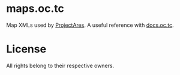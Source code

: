 # maps.oc.tc
Map XMLs used by [ProjectAres](https://github.com/Brottweiler/ProjectAres). A useful reference with [docs.oc.tc](https://github.com/OvercastNetwork/docs.oc.tc).

# License
All rights belong to their respective owners.
